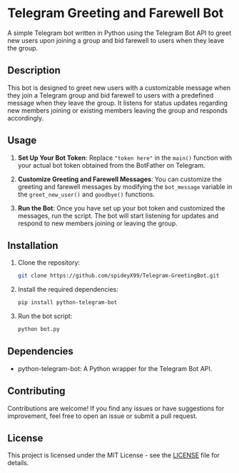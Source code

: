 # Telegram Greeting and Farewell Bot

A simple Telegram bot written in Python using the Telegram Bot API to greet new users upon joining a group and bid farewell to users when they leave the group.

## Description

This bot is designed to greet new users with a customizable message when they join a Telegram group and bid farewell to users with a predefined message when they leave the group. It listens for status updates regarding new members joining or existing members leaving the group and responds accordingly.

## Usage

1. **Set Up Your Bot Token**: Replace `"token here"` in the `main()` function with your actual bot token obtained from the BotFather on Telegram.

2. **Customize Greeting and Farewell Messages**: You can customize the greeting and farewell messages by modifying the `bot_message` variable in the `greet_new_user()` and `goodbye()` functions.

3. **Run the Bot**: Once you have set up your bot token and customized the messages, run the script. The bot will start listening for updates and respond to new members joining or leaving the group.

## Installation

1. Clone the repository:

   ```bash
   git clone https://github.com/spideyX99/Telegram-GreetingBot.git
   ```

2. Install the required dependencies:

   ```bash
   pip install python-telegram-bot
   ```

3. Run the bot script:

   ```bash
   python bot.py
   ```

## Dependencies

- python-telegram-bot: A Python wrapper for the Telegram Bot API.

## Contributing

Contributions are welcome! If you find any issues or have suggestions for improvement, feel free to open an issue or submit a pull request.

## License

This project is licensed under the MIT License - see the [LICENSE](LICENSE) file for details.
```

